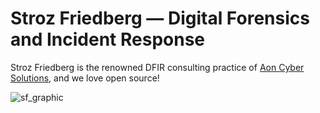 # Stroz Friedberg — Digital Forensics and Incident Response

Stroz Friedberg is the renowned DFIR consulting practice of [Aon Cyber Solutions](https://www.aon.com/cyber-solutions), and we love open source!

![sf_graphic](https://user-images.githubusercontent.com/15266955/172167166-d145ee82-b77f-413b-940e-1fea1b3f1055.png)
